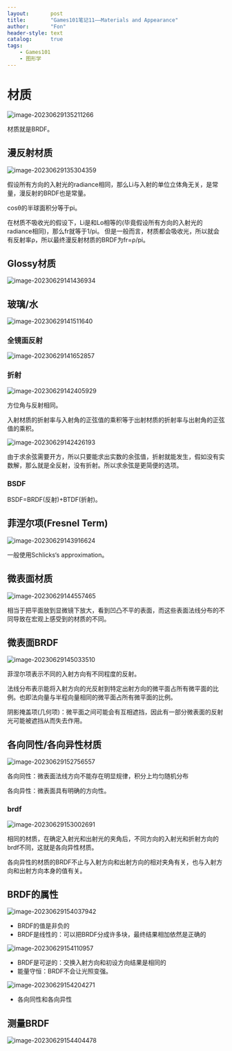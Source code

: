 ```yaml
---
layout:       post
title:        "Games101笔记11——Materials and Appearance"
author:       "Fon"
header-style: text
catalog:      true
tags:
    - Games101
    - 图形学
---
```




# 材质

![image-20230629135211266](https://raw.githubusercontent.com/achmli/achmli.github.io/master/img/Games101/11/image-20230629135211266.png)

材质就是BRDF。

## 漫反射材质

![image-20230629135304359](https://raw.githubusercontent.com/achmli/achmli.github.io/master/img/Games101/11/image-20230629135304359.png)

假设所有方向的入射光的radiance相同，那么Li与入射的单位立体角无关，是常量，漫反射的BRDF也是常量。

cosθ的半球面积分等于pi。

在材质不吸收光的假设下，Li是和Lo相等的(毕竟假设所有方向的入射光的radiance相同)，那么fr就等于1/pi。
但是一般而言，材质都会吸收光，所以就会有反射率ρ，所以最终漫反射材质的BRDF为fr=ρ/pi。

## Glossy材质

![image-20230629141436934](https://raw.githubusercontent.com/achmli/achmli.github.io/master/img/Games101/11/image-20230629141436934.png)

## 玻璃/水

![image-20230629141511640](https://raw.githubusercontent.com/achmli/achmli.github.io/master/img/Games101/11/image-20230629141511640.png)

### 全镜面反射

![image-20230629141652857](https://raw.githubusercontent.com/achmli/achmli.github.io/master/img/Games101/11/image-20230629141652857.png)

### 折射

![image-20230629142405929](https://raw.githubusercontent.com/achmli/achmli.github.io/master/img/Games101/11/image-20230629142405929.png)

方位角与反射相同。

入射材质的折射率与入射角的正弦值的乘积等于出射材质的折射率与出射角的正弦值的乘积。

![image-20230629142426193](https://raw.githubusercontent.com/achmli/achmli.github.io/master/img/Games101/11/image-20230629142426193.png)

由于求余弦需要开方，所以只要能求出实数的余弦值，折射就能发生，假如没有实数解，那么就是全反射，没有折射。所以求余弦是更简便的选项。

### BSDF

BSDF=BRDF(反射)+BTDF(折射)。

## 菲涅尔项(Fresnel Term)

![image-20230629143916624](https://raw.githubusercontent.com/achmli/achmli.github.io/master/img/Games101/11/image-20230629143916624.png)

一般使用Schlicks‘s approximation。

## 微表面材质

![image-20230629144557465](https://raw.githubusercontent.com/achmli/achmli.github.io/master/img/Games101/11/image-20230629144557465.png)

相当于把平面放到显微镜下放大，看到凹凸不平的表面，而这些表面法线分布的不同导致在宏观上感受到的材质的不同。

## 微表面BRDF

![image-20230629145033510](https://raw.githubusercontent.com/achmli/achmli.github.io/master/img/Games101/11/image-20230629145033510.png)

菲涅尔项表示不同的入射方向有不同程度的反射。

法线分布表示能将入射方向的光反射到特定出射方向的微平面占所有微平面的比例。也即法向量与半程向量相同的微平面占所有微平面的比例。

阴影掩盖项(几何项)：微平面之间可能会有互相遮挡，因此有一部分微表面的反射光可能被遮挡从而失去作用。

## 各向同性/各向异性材质

![image-20230629152756557](https://raw.githubusercontent.com/achmli/achmli.github.io/master/img/Games101/11/image-20230629152756557.png)

各向同性：微表面法线方向不能存在明显规律，积分上均匀随机分布

各向异性：微表面具有明确的方向性。

### brdf

![image-20230629153002691](https://raw.githubusercontent.com/achmli/achmli.github.io/master/img/Games101/11/image-20230629153002691.png)

相同的材质，在确定入射光和出射光的夹角后，不同方向的入射光和折射方向的brdf不同，这就是各向异性材质。

各向异性的材质的BRDF不止与入射方向和出射方向的相对夹角有关，也与入射方向和出射方向本身的值有关。

## BRDF的属性

![image-20230629154037942](https://raw.githubusercontent.com/achmli/achmli.github.io/master/img/Games101/11/image-20230629154037942.png)

+ BRDF的值是非负的
+ BRDF是线性的：可以把BRDF分成许多块，最终结果相加依然是正确的

![image-20230629154110957](https://raw.githubusercontent.com/achmli/achmli.github.io/master/img/Games101/11/image-20230629154110957.png)

+ BRDF是可逆的：交换入射方向和初设方向结果是相同的
+ 能量守恒：BRDF不会让光照变强。

![image-20230629154204271](https://raw.githubusercontent.com/achmli/achmli.github.io/master/img/Games101/11/image-20230629154204271.png)

+ 各向同性和各向异性

## 测量BRDF

![image-20230629154404478](https://raw.githubusercontent.com/achmli/achmli.github.io/master/img/Games101/11/image-20230629154404478.png)